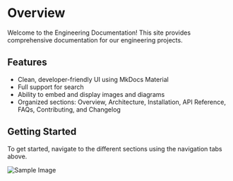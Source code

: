 # Overview

Welcome to the Engineering Documentation! This site provides comprehensive documentation for our engineering projects.

## Features

*   Clean, developer-friendly UI using MkDocs Material
*   Full support for search
*   Ability to embed and display images and diagrams
*   Organized sections: Overview, Architecture, Installation, API Reference, FAQs, Contributing, and Changelog

## Getting Started

To get started, navigate to the different sections using the navigation tabs above.

![Sample Image](assets/images/sample.png)
